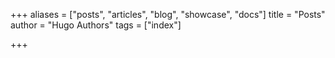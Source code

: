+++
aliases = ["posts", "articles", "blog", "showcase", "docs"]
title = "Posts"
author = "Hugo Authors"
tags = ["index"]

+++

